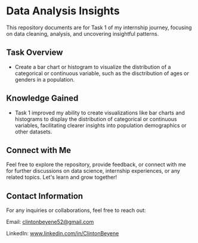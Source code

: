 # Data Analysis Insights

This repository documents are for Task 1 of my internship journey, focusing on data cleaning, analysis, and uncovering insightful patterns.

## Task Overview

 * Create a bar chart or histogram to visualize the distribution of a categorical or continuous variable, such as the disctribution of ages or genders in a population.

## Knowledge Gained

 * Task 1 improved my ability to create visualizations like bar charts and histograms to display the distribution of categorical or continuous variables, facilitating clearer insights into population demographics or other datasets.

## Connect with Me

Feel free to explore the repository, provide feedback, or connect with me for further discussions on data science, internship experiences, or any related topics. Let's learn and grow together!

## Contact Information

For any inquiries or collaborations, feel free to reach out:

Email: clintonbeyene52@gmail.com

LinkedIn: www.linkedin.com/in/ClintonBeyene
